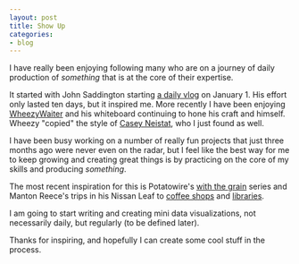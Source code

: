 ```yaml
---
layout: post
title: Show Up
categories:
- blog
---
```


I have really been enjoying following many who are on a journey of daily production of *something* that is at the core of their expertise.

It started with John Saddington starting [a daily vlog][js] on January 1. His effort only lasted ten days, but it inspired me. More recently I have been enjoying [WheezyWaiter][ww] and his whiteboard continuing to hone his craft and himself. Wheezy "copied" the style of [Casey Neistat][cn], who I just found as well.

[ww]: https://www.youtube.com/user/wheezywaiter
[cn]: https://www.youtube.com/user/caseyneistat
[js]: http://john.show

I have been busy working on a number of really fun projects that just three months ago were never even on the radar, but I feel like the best way for me to keep growing and creating great things is by practicing on the core of my skills and producing *something*.

The most recent inspiration for this is Potatowire's [with the grain][wtg] series and Manton Reece's trips in his Nissan Leaf to [coffee shops][cs] and [libraries][l].

[wtg]: http://with.thegra.in/with-the-grain
[cs]: http://www.manton.org/coffee-shops-austin
[l]: http://www.manton.org/tag/newlibraries

I am going to start writing and creating mini data visualizations, not necessarily daily, but regularly (to be defined later).

Thanks for inspiring, and hopefully I can create some cool stuff in the process.
